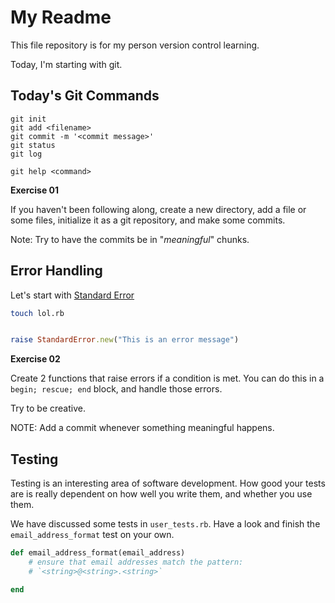 # My Readme

This file repository is for my person version control learning.  
  
Today, I'm starting with git.

## Today's Git Commands

```
git init
git add <filename>
git commit -m '<commit message>'
git status
git log

git help <command>
```

**Exercise 01**  
  
If you haven't been following along, create a new directory, add a file or some files, initialize it as a git repository, and make some commits.  
  
Note: Try to have the commits be in "_meaningful_" chunks.  

## Error Handling  
  
Let's start with [Standard Error](https://ruby-doc.org/core-2.5.1/StandardError.html)

```sh
touch lol.rb
```

```rb

raise StandardError.new("This is an error message")

```

**Exercise 02**  
  
Create 2 functions that raise errors if a condition is met. You can do this in a `begin; rescue; end` block, and handle those errors.  
  
Try to be creative.  
  
NOTE: Add a commit whenever something meaningful happens.

## Testing  
  
Testing is an interesting area of software development. How good your tests are is really dependent on how well you write them, and whether you use them.  
  
We have discussed some tests in `user_tests.rb`. Have a look and finish the `email_address_format` test on your own.


```ruby
def email_address_format(email_address)
    # ensure that email addresses match the pattern:
    # `<string>@<string>.<string>`

end
```